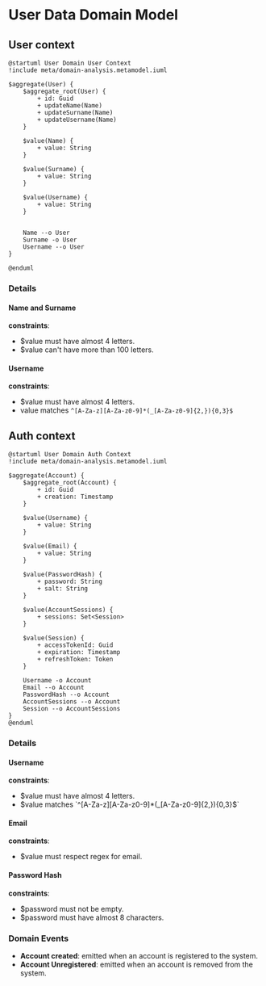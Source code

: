 # User Data Domain Model

## User context
```plantuml
@startuml User Domain User Context
!include meta/domain-analysis.metamodel.iuml

$aggregate(User) {
    $aggregate_root(User) {
        + id: Guid
        + updateName(Name)
        + updateSurname(Name)
        + updateUsername(Name)
    }

    $value(Name) {
        + value: String
    }

    $value(Surname) {
        + value: String
    }

    $value(Username) {
        + value: String
    }

    
    Name --o User
    Surname -o User
    Username --o User
}

@enduml
```
### Details

#### Name and Surname

**constraints**:

- $value must have almost 4 letters.
- $value can't have more than 100 letters.

#### Username

**constraints**:

- $value must have almost 4 letters.
- value matches `^[A-Za-z][A-Za-z0-9]*(_[A-Za-z0-9]{2,}){0,3}$`

## Auth context
```plantuml
@startuml User Domain Auth Context
!include meta/domain-analysis.metamodel.iuml

$aggregate(Account) {
    $aggregate_root(Account) {
        + id: Guid
        + creation: Timestamp
    }

    $value(Username) {
        + value: String
    }

    $value(Email) {
        + value: String
    }

    $value(PasswordHash) {
        + password: String
        + salt: String
    }

    $value(AccountSessions) {
        + sessions: Set<Session> 
    }

    $value(Session) {
        + accessTokenId: Guid
        + expiration: Timestamp
        + refreshToken: Token
    }

    Username -o Account
    Email --o Account
    PasswordHash --o Account
    AccountSessions --o Account
    Session --o AccountSessions
}
@enduml
```

### Details

#### Username

**constraints**:

- $value must have almost 4 letters.
- $value matches `^[A-Za-z][A-Za-z0-9]*(_[A-Za-z0-9]{2,}){0,3}$`

#### Email

**constraints**:

- $value must respect regex for email.

#### Password Hash

**constraints**:

- $password must not be empty.
- $password must have almost 8 characters.

### Domain Events

* **Account created**: emitted when an account is registered to the system.
* **Account Unregistered**: emitted when an account is removed from the system.